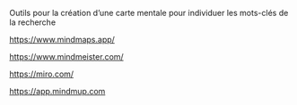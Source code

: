 Outils pour la création d’une carte mentale pour individuer les mots-clés de la recherche

https://www.mindmaps.app/ 

https://www.mindmeister.com/

https://miro.com/ 

https://app.mindmup.com
